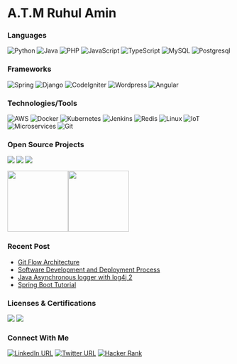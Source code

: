 # A.T.M Ruhul Amin


### Languages

![Python](https://img.shields.io/badge/-Python-000?&logo=Python)
![Java](https://img.shields.io/badge/-Java-000?&logo=Java&logoColor=007396)
![PHP](https://img.shields.io/badge/-PHP-000?&logo=Php)
![JavaScript](https://img.shields.io/badge/-JavaScript-000?&logo=JavaScript)
![TypeScript](https://img.shields.io/badge/-TypeScript-000?&logo=TypeScript)
![MySQL](https://img.shields.io/badge/-SQL-000?&logo=MySQL)
![Postgresql](https://img.shields.io/badge/-Postgresql-000?&logo=postgresql)


### Frameworks

![Spring](https://img.shields.io/badge/-Spring%20Boot-000?&logo=Spring-Boot)
![Django](https://img.shields.io/badge/-Django-000?&logo=Django)
![CodeIgniter](https://img.shields.io/badge/-CodeIgniter-000?&logo=CodeIgniter)
![Wordpress](https://img.shields.io/badge/-Wordpress-000?&logo=Wordpress)
![Angular](https://img.shields.io/badge/-Angular-000?&logo=Angular)

### Technologies/Tools

![AWS](https://img.shields.io/badge/-AWS-000?&logo=Amazon-AWS&logoColor=F90)
![Docker](https://img.shields.io/badge/-Docker-000?&logo=Docker)
![Kubernetes](https://img.shields.io/badge/-Kubernetes-000?&logo=Kubernetes)
![Jenkins](https://img.shields.io/badge/-Jenkins-000?&logo=Jenkins)
![Redis](https://img.shields.io/badge/-Redis-000?&logo=Redis)
![Linux](https://img.shields.io/badge/-Linux-000?&logo=Linux)
![IoT](https://img.shields.io/badge/-Internet%20of%20Things-000?&logo=Internet%20of%20Things)
![Microservices](https://img.shields.io/badge/-Microservices-000?&logo=Microservices)
![Git](https://img.shields.io/badge/-git-000?&logo=git)



### Open Source Projects

[![](https://img.shields.io/badge/-🦠%20Releif%20Manager-000)](https://github.com/ruhulmus/Covid19-Relief-Management-PHP#readme)
[![](https://img.shields.io/badge/-⚙️%20Coming%20Soon%20Template-000)](https://github.com/ruhulmus/Bootstrap-Coming-Soon-underconstruction-responsive-Template)
[![](https://img.shields.io/badge/-📃%20Project%20Documentation%20Template-000)](https://github.com/ruhulmus/Responsive-Template-Documentation#readme)


<a href="https://github.com/ruhulmus/"><img height="137px" src="https://github-readme-stats.vercel.app/api?username=ruhulmus&count_private=true&hide_title=true&hide_border=true&show_icons=true&text_color=000&icon_color=000&bg_color=0f2027,20203a43,202c5364&theme=graywhite" /><!-- wi*quL3fcV --><img height="137px" src="https://github-readme-stats.vercel.app/api/top-langs/?username=ruhulmus&hide=html&hide_title=true&hide_border=true&layout=compact&langs_count=6&exclude_repo=comp426,Redventures-Movie-Quotes&text_color=fff&icon_color=fff&bg_color=adcbe3,4b6cb7,182848&theme=graywhite" /></a>

### Recent Post

- [Git Flow Architecture](https://github.com/ruhulmus/Git-Flow-Architecture#readme)
- [Software Development and Deployment Process](https://github.com/ruhulmus/Software-Development-and-Deployment-Process#readme)
- [Java Asynchronous logger with log4j 2](https://github.com/ruhulmus/logging-log4j2/tree/release-2.x/docs/log4j-java-async-logger#readme)
- [Spring Boot Tutorial](https://github.com/ruhulmus/spring-boot-tutorial)

### Licenses & Certifications

[![](https://images.credly.com/size/100x100/images/4bc21d8b-4afe-4fbd-9a90-a9de8bf7b240/AWS-SolArchitect-Associate-2020.png)](https://www.credly.com/badges/d432a9b2-aa31-42af-9339-14570158a151)
[![](https://media-exp1.licdn.com/dms/image/C560BAQHneWLNCPQgDA/company-logo_100_100/0/1641202397642?e=1653523200&v=beta&t=1uEHqMg2BOg4IMMA47KC7xdZCj9MhpLtwkbuQf8BMiY)](https://www.hackerrank.com/certificates/ab7789def6da)


### Connect With Me

[![LinkedIn URL](https://img.shields.io/static/v1?color=red&label=linkedin&logo=linkedin&logoColor=white&style=for-the-badge&message=Connect)](https://www.linkedin.com/in/atmruhulamin)
[![Twitter URL](https://img.shields.io/static/v1?color=red&label=Twitter%20&logo=twitter&logoColor=white&style=for-the-badge&message=Follow)](https://twitter.com/atmruhulamin)
[![Hacker Rank](https://img.shields.io/static/v1?color=red&label=Hacker%20Rank%20&logo=HackerRank&logoColor=white&style=for-the-badge&message=Follow)](https://www.hackerrank.com/ruhulmus)
